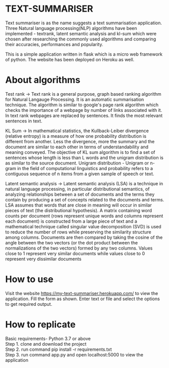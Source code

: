 # TEXT-SUMMARISER

Text summariser is as the name suggests a text summarisation application. Three Natural language processing(NLP) algorithms have been implemented - textrank, latent semantic analysis and kl-sum which were chosen after researching the commonly used algorithms and comparing their accuracies, performances and popularity. 

This is a simple application written in flask which is a micro web framework of python. The website has been deployed on Heroku as well. 

# About algorithms
Test rank -> Text rank is a general purpose, graph based ranking algorithm for Natural Langauge Processing. It is an automatic summarisation technique. The algorithm is similar to google's page rank algorithm which checks the importance of a webpage by number of links associated with it. In text rank webpages are replaced by sentences. It finds the most relevant sentences in text.

KL Sum -> In mathematical statistics, the Kullback-Leiber divergence (relative entropy) is a measure of how one probability distribution is different from another. Less the divergence, more the summary and the document are similar to each other in terms of understandability and meaning conveyed. The objective of KL sum algorithm is to find a set of sentences whose length is less than L words and the unigram distribution is as similar to the source document. Unigram distribution - Unigram or n-gram in the field of computational linguistics and probability refers to a contiguous sequence of n items from a given sample of speech or text.

Latent semantic analysis -> Latent semantic analysis (LSA) is a technique in natural language processing, in particular distributional semantics, of analyzing relationships between a set of documents and the terms they contain by producing a set of concepts related to the documents and terms. LSA assumes that words that are close in meaning will occur in similar pieces of text (the distributional hypothesis). A matrix containing word counts per document (rows represent unique words and columns represent each document) is constructed from a large piece of text and a mathematical technique called singular value decomposition (SVD) is used to reduce the number of rows while preserving the similarity structure among columns. Documents are then compared by taking the cosine of the angle between the two vectors (or the dot product between the normalizations of the two vectors) formed by any two columns. Values close to 1 represent very similar documents while values close to 0 represent very dissimilar documents

# How to use 
Visit the website https://my-text-summariser.herokuapp.com/ to view the application. Fill the form as shown. Enter text or file and select the options to get required output.

# How to replicate
Basic requirements- Python 3.7 or above <br/>
Step 1. clone and download the project <br/>
Step 2. run command pip install -r requirements.txt <br/>
Step 3. run command app.py and open localhost:5000 to view the application
